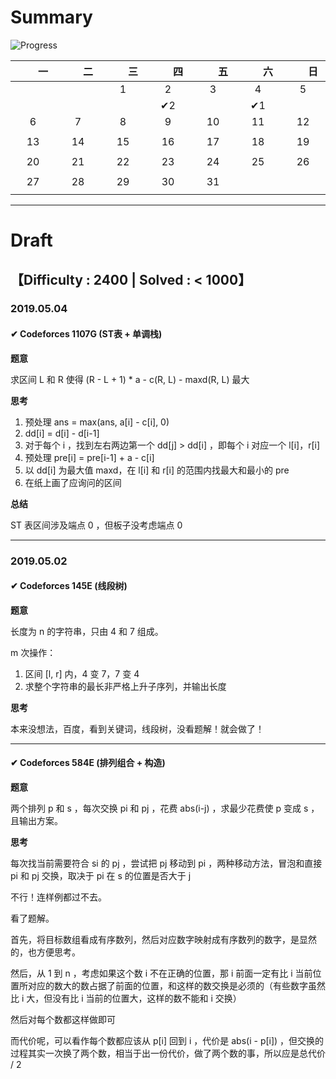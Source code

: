 # Summary

![Progress](http://progressed.io/bar/3?title=Difficulty:2400|Solved:<1000)


|　　一　　|　　二　　|　　三　　|　　四　　|　　五　　|　　六　　|　　日　　|
| :--: | :--: | :--: | :--: | :--: | :--: | :--: |
|      |      |  1   | 2 |  3   |  4   |  5   |
|      |      |      |  ✔2  |      |  ✔1  |      |
|  6   |  7   |  8   |  9   |  10  |  11  |  12  |
|      |      |      |      |      |      |      |
|  13  |  14  |  15  |  16  |  17  |  18  |  19  |
|      |      |      |      |      |      |      |
|  20  |  21  |  22  |  23  |  24  |  25  |  26  |
|      |      |      |      |      |      |      |
|  27  |  28  |  29  |  30  |  31  |      |      |
|      |      |      |      |      |      |      |

---

# Draft

## 【Difficulty : 2400 | Solved : < 1000】

### 2019.05.04

#### ✔ Codeforces 1107G (ST表 + 单调栈)

**题意**

求区间 L 和 R 使得 (R - L + 1) * a - c(R, L) - maxd(R, L) 最大

**思考**

1. 预处理 ans = max(ans, a[i] - c[i], 0)
2. dd[i] = d[i] - d[i-1]
3. 对于每个 i ，找到左右两边第一个 dd[j] > dd[i] ，即每个 i 对应一个 l[i]，r[i]
4. 预处理 pre[i] = pre[i-1] + a - c[i]
5. 以 dd[i] 为最大值 maxd，在 l[i] 和 r[i] 的范围内找最大和最小的 pre
6. 在纸上画了应询问的区间

**总结**

ST 表区间涉及端点 0 ，但板子没考虑端点 0

---

### 2019.05.02

#### ✔ Codeforces 145E (线段树)

**题意**

长度为 n 的字符串，只由 4 和 7 组成。

m 次操作：

1. 区间 [l, r] 内，4 变 7，7 变 4
2. 求整个字符串的最长非严格上升子序列，并输出长度

**思考**

本来没想法，百度，看到关键词，线段树，没看题解！就会做了！

---

#### ✔ Codeforces 584E (排列组合 + 构造)

**题意**

两个排列 p 和 s ，每次交换 pi 和 pj ，花费 abs(i-j) ，求最少花费使 p 变成 s ，且输出方案。

**思考**

每次找当前需要符合 si 的 pj ，尝试把 pj 移动到 pi ，两种移动方法，冒泡和直接 pi 和 pj 交换，取决于 pi 在 s 的位置是否大于 j

不行！连样例都过不去。

看了题解。

首先，将目标数组看成有序数列，然后对应数字映射成有序数列的数字，是显然的，也方便思考。

然后，从 1 到 n ，考虑如果这个数 i 不在正确的位置，那 i 前面一定有比 i 当前位置所对应的数大的数占据了前面的位置，和这样的数交换是必须的（有些数字虽然比 i 大，但没有比 i 当前的位置大，这样的数不能和 i 交换）

然后对每个数都这样做即可

而代价呢，可以看作每个数都应该从 p[i] 回到 i ，代价是 abs(i - p[i]) ，但交换的过程其实一次换了两个数，相当于出一份代价，做了两个数的事，所以应是总代价 / 2
